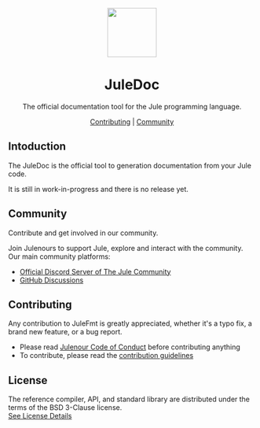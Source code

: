 <div align="center">
<p>
    <img width="100" src="https://raw.githubusercontent.com/julelang/resources/master/jule_icon.svg?sanitize=true">
</p>
<h1>JuleDoc</h1>

The official documentation tool for the Jule programming language.

[Contributing](./CONTRIBUTING.md) |
[Community](https://jule.dev/community)

</strong>

</div>

## Intoduction

The JuleDoc is the official tool to generation documentation from your Jule code.

It is still in work-in-progress and there is no release yet.


## Community

Contribute and get involved in our community.

Join Julenours to support Jule, explore and interact with the community.\
Our main community platforms:

- [Official Discord Server of The Jule Community](https://discord.gg/XNSUUDuGGQ)
- [GitHub Discussions](https://github.com/jule-lang/jule/discussions)

## Contributing

Any contribution to JuleFmt is greatly appreciated, whether it's a typo fix, a brand new feature, or a bug report.

- Please read [Julenour Code of Conduct](https://jule.dev/code-of-conduct) before contributing anything
- To contribute, please read the [contribution guidelines](./CONTRIBUTING.md)

## License

The reference compiler, API, and standard library are distributed under the terms of the BSD 3-Clause license. <br>
[See License Details](./LICENSE)

